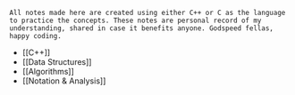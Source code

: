 ```
All notes made here are created using either C++ or C as the language to practice the concepts. These notes are personal record of my understanding, shared in case it benefits anyone. Godspeed fellas, happy coding.
```

- [[C++]]
- [[Data Structures]]
- [[Algorithms]]
- [[Notation & Analysis]]